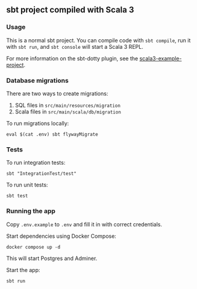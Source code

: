 ## sbt project compiled with Scala 3

### Usage

This is a normal sbt project. You can compile code with `sbt compile`, run it with `sbt run`, and `sbt console` will start a Scala 3 REPL.

For more information on the sbt-dotty plugin, see the
[scala3-example-project](https://github.com/scala/scala3-example-project/blob/main/README.md).

### Database migrations

There are two ways to create migrations:

1. SQL files in `src/main/resources/migration`
2. Scala files in `src/main/scala/db/migration`

To run migrations locally:

```
eval $(cat .env) sbt flywayMigrate
```

### Tests

To run integration tests:

```
sbt "IntegrationTest/test"
```

To run unit tests:

```
sbt test
```

### Running the app

Copy `.env.example` to `.env` and fill it in with correct credentials.

Start dependencies using Docker Compose:

```
docker compose up -d
```

This will start Postgres and Adminer.

Start the app:

```
sbt run
```
